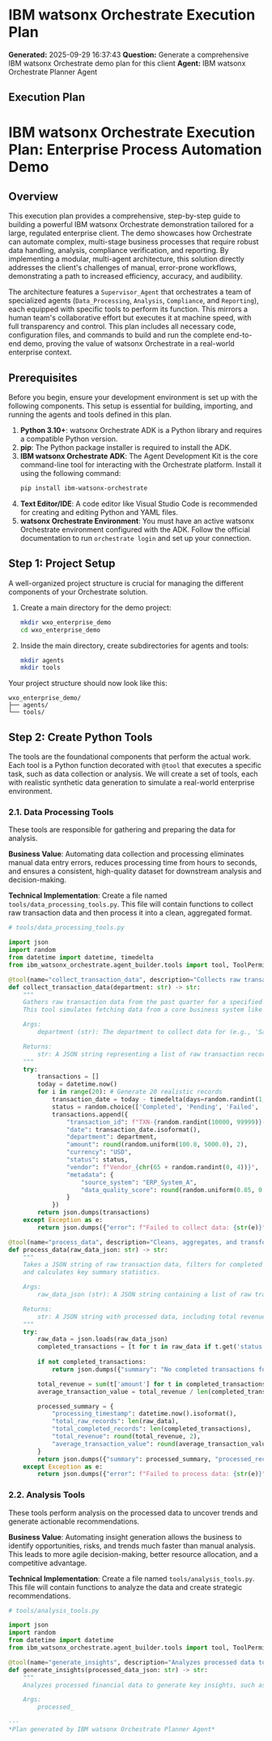 # IBM watsonx Orchestrate Execution Plan

**Generated:** 2025-09-29 16:37:43
**Question:** Generate a comprehensive IBM watsonx Orchestrate demo plan for this client
**Agent:** IBM watsonx Orchestrate Planner Agent

## Execution Plan

# IBM watsonx Orchestrate Execution Plan: Enterprise Process Automation Demo

## Overview
This execution plan provides a comprehensive, step-by-step guide to building a powerful IBM watsonx Orchestrate demonstration tailored for a large, regulated enterprise client. The demo showcases how Orchestrate can automate complex, multi-stage business processes that require robust data handling, analysis, compliance verification, and reporting. By implementing a modular, multi-agent architecture, this solution directly addresses the client's challenges of manual, error-prone workflows, demonstrating a path to increased efficiency, accuracy, and audibility.

The architecture features a `Supervisor_Agent` that orchestrates a team of specialized agents (`Data_Processing`, `Analysis`, `Compliance`, and `Reporting`), each equipped with specific tools to perform its function. This mirrors a human team's collaborative effort but executes it at machine speed, with full transparency and control. This plan includes all necessary code, configuration files, and commands to build and run the complete end-to-end demo, proving the value of watsonx Orchestrate in a real-world enterprise context.

## Prerequisites
Before you begin, ensure your development environment is set up with the following components. This setup is essential for building, importing, and running the agents and tools defined in this plan.

1.  **Python 3.10+**: watsonx Orchestrate ADK is a Python library and requires a compatible Python version.
2.  **pip**: The Python package installer is required to install the ADK.
3.  **IBM watsonx Orchestrate ADK**: The Agent Development Kit is the core command-line tool for interacting with the Orchestrate platform. Install it using the following command:
    ```bash
    pip install ibm-watsonx-orchestrate
    ```
4.  **Text Editor/IDE**: A code editor like Visual Studio Code is recommended for creating and editing Python and YAML files.
5.  **watsonx Orchestrate Environment**: You must have an active watsonx Orchestrate environment configured with the ADK. Follow the official documentation to run `orchestrate login` and set up your connection.

## Step 1: Project Setup
A well-organized project structure is crucial for managing the different components of your Orchestrate solution.

1.  Create a main directory for the demo project:
    ```bash
    mkdir wxo_enterprise_demo
    cd wxo_enterprise_demo
    ```

2.  Inside the main directory, create subdirectories for agents and tools:
    ```bash
    mkdir agents
    mkdir tools
    ```

Your project structure should now look like this:
```
wxo_enterprise_demo/
├── agents/
└── tools/
```

## Step 2: Create Python Tools
The tools are the foundational components that perform the actual work. Each tool is a Python function decorated with `@tool` that executes a specific task, such as data collection or analysis. We will create a set of tools, each with realistic synthetic data generation to simulate a real-world enterprise environment.

### 2.1. Data Processing Tools

These tools are responsible for gathering and preparing the data for analysis.

**Business Value**: Automating data collection and processing eliminates manual data entry errors, reduces processing time from hours to seconds, and ensures a consistent, high-quality dataset for downstream analysis and decision-making.

**Technical Implementation**: Create a file named `tools/data_processing_tools.py`. This file will contain functions to collect raw transaction data and then process it into a clean, aggregated format.

```python
# tools/data_processing_tools.py

import json
import random
from datetime import datetime, timedelta
from ibm_watsonx_orchestrate.agent_builder.tools import tool, ToolPermission

@tool(name="collect_transaction_data", description="Collects raw transaction data from the past quarter for a specified department.", permission=ToolPermission.ADMIN)
def collect_transaction_data(department: str) -> str:
    """
    Gathers raw transaction data from the past quarter for a specified department.
    This tool simulates fetching data from a core business system like a financial database or ERP.

    Args:
        department (str): The department to collect data for (e.g., 'Sales', 'Marketing', 'R&D').

    Returns:
        str: A JSON string representing a list of raw transaction records.
    """
    try:
        transactions = []
        today = datetime.now()
        for i in range(20): # Generate 20 realistic records
            transaction_date = today - timedelta(days=random.randint(1, 90))
            status = random.choice(['Completed', 'Pending', 'Failed', 'Refunded'])
            transactions.append({
                "transaction_id": f"TXN-{random.randint(10000, 99999)}-{i}",
                "date": transaction_date.isoformat(),
                "department": department,
                "amount": round(random.uniform(100.0, 5000.0), 2),
                "currency": "USD",
                "status": status,
                "vendor": f"Vendor_{chr(65 + random.randint(0, 4))}",
                "metadata": {
                    "source_system": "ERP_System_A",
                    "data_quality_score": round(random.uniform(0.85, 0.99), 2)
                }
            })
        return json.dumps(transactions)
    except Exception as e:
        return json.dumps({"error": f"Failed to collect data: {str(e)}"})

@tool(name="process_data", description="Cleans, aggregates, and transforms raw transaction data.", permission=ToolPermission.ADMIN)
def process_data(raw_data_json: str) -> str:
    """
    Takes a JSON string of raw transaction data, filters for completed transactions,
    and calculates key summary statistics.

    Args:
        raw_data_json (str): A JSON string containing a list of raw transaction records.

    Returns:
        str: A JSON string with processed data, including total revenue and transaction counts.
    """
    try:
        raw_data = json.loads(raw_data_json)
        completed_transactions = [t for t in raw_data if t.get('status') == 'Completed']
        
        if not completed_transactions:
            return json.dumps({"summary": "No completed transactions found.", "processed_records": []})

        total_revenue = sum(t['amount'] for t in completed_transactions)
        average_transaction_value = total_revenue / len(completed_transactions)

        processed_summary = {
            "processing_timestamp": datetime.now().isoformat(),
            "total_raw_records": len(raw_data),
            "total_completed_records": len(completed_transactions),
            "total_revenue": round(total_revenue, 2),
            "average_transaction_value": round(average_transaction_value, 2)
        }
        return json.dumps({"summary": processed_summary, "processed_records": completed_transactions})
    except Exception as e:
        return json.dumps({"error": f"Failed to process data: {str(e)}"})
```

### 2.2. Analysis Tools

These tools perform analysis on the processed data to uncover trends and generate actionable recommendations.

**Business Value**: Automating insight generation allows the business to identify opportunities, risks, and trends much faster than manual analysis. This leads to more agile decision-making, better resource allocation, and a competitive advantage.

**Technical Implementation**: Create a file named `tools/analysis_tools.py`. This file will contain functions to analyze the data and create strategic recommendations.

```python
# tools/analysis_tools.py

import json
import random
from datetime import datetime
from ibm_watsonx_orchestrate.agent_builder.tools import tool, ToolPermission

@tool(name="generate_insights", description="Analyzes processed data to identify key business insights and trends.", permission=ToolPermission.ADMIN)
def generate_insights(processed_data_json: str) -> str:
    """
    Analyzes processed financial data to generate key insights, such as top-performing vendors.

    Args:
        processed_

---
*Plan generated by IBM watsonx Orchestrate Planner Agent*
